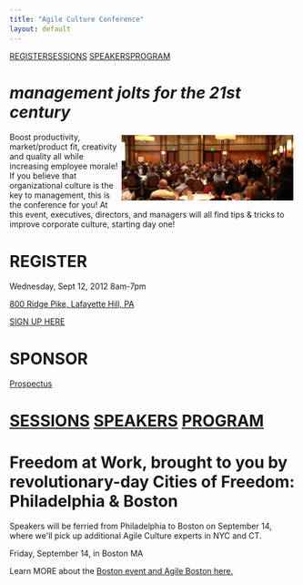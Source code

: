 ```yaml
---
title: "Agile Culture Conference"
layout: default
---
```



<a href="./agile-culture-conf.html">REGISTER</a><a href="./acc_sessions.html">SESSIONS</a> <a href="./acc_bios.html">SPEAKERS</a><a href="./acc_program.html">PROGRAM</a>

*management jolts for the 21st century*
=============
<img width="60%" src="./images/AgileCultureConfPhilly.png" style="float:right;padding: 5px 5px 5px 5px;"/>Boost productivity, market/product fit, creativity and quality all while increasing employee morale! If you believe that organizational culture is the key to management, this is the conference for you! At this event, executives, directors, and managers will all find tips & tricks to improve corporate culture, starting day one!
 
REGISTER
========
 
Wednesday, Sept 12, 2012 8am-7pm

<a href="http://www.aceconferencecenter.com/index.php">800 Ridge Pike, Lafayette Hill, PA</a>

<a href="https://www.brownpapertickets.com/event/249645">SIGN UP HERE</a>
 

SPONSOR
========
[Prospectus](/agile-culture-conf-sponsors.html) 

<a href="./acc_sessions.html">SESSIONS</a> <a href="./acc_bios.html">SPEAKERS</a> <a href="./acc_program.html">PROGRAM</a>
========


Freedom at Work, brought to you by revolutionary-day Cities of Freedom: Philadelphia & Boston
==============

Speakers will be ferried from Philadelphia to Boston on September 14, where we'll pick up additional Agile Culture experts in NYC and CT.
  
Friday, September 14, in Boston MA

Learn MORE about the <a href="http://newtechusa.net/culture-con/">Boston event and Agile Boston here.</a>